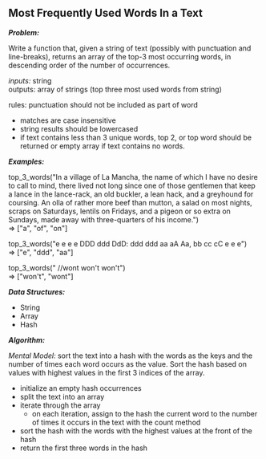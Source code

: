 **Most Frequently Used Words In a Text**
---

**_Problem:_**


Write a function that, given a string of text (possibly with punctuation and line-breaks), returns an array of the top-3 most occurring words, in descending order of the number of occurrences.

_inputs:_ string  
outputs: array of strings (top three most used words from string)

rules: punctuation should not be included as part of word
- matches are case insensitive
- string results should be lowercased
- if text contains less than 3 unique words, top 2, or top word should be returned or empty array if text contains no words.


**_Examples:_**  

top_3_words("In a village of La Mancha, the name of which I have no desire to call to mind, there lived not long since one of those gentlemen that keep a lance in the lance-rack, an old buckler, a lean hack, and a greyhound for
coursing. An olla of rather more beef than mutton, a salad on most
nights, scraps on Saturdays, lentils on Fridays, and a pigeon or so extra
on Sundays, made away with three-quarters of his income.")  
=> ["a", "of", "on"]

top_3_words("e e e e DDD ddd DdD: ddd ddd aa aA Aa, bb cc cC e e e")  
=> ["e", "ddd", "aa"]

top_3_words("  //wont won't won't")  
=> ["won't", "wont"]

**_Data Structures:_**  

- String
- Array 
- Hash

**_Algorithm:_**  

_Mental Model:_ sort the text into a hash with the words as the keys and the number of times each word occurs as the value. Sort the hash based on values with highest values in the first 3 indices of the array.


- initialize an empty hash occurrences
- split the text into an array
- iterate through the array
  - on each iteration, assign to the hash the current word to the number of times it occurs in the text with the count method
- sort the hash with the words with the highest values at the front of the hash
- return the first three words in the hash
